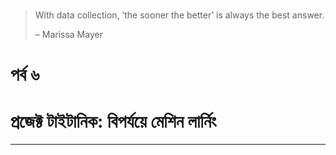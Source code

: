# 

# 

# 

# 

> With data collection, ‘the sooner the better’ is always the best answer. 
>
> – Marissa Mayer

# পর্ব ৬ 

# প্রজেক্ট টাইটানিক: বিপর্যয়ে মেশিন লার্নিং

---



